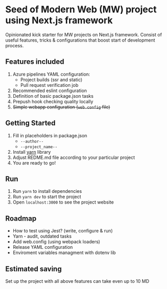 # Seed of  Modern Web (MW) project using Next.js framework
Opinionated kick starter for MW projects on Next.js framework. Consist of useful  features, tricks  & configurations that boost start of development process.

## Features included
1. Azure pipelines YAML configuration:
    - Project builds  (ssr and static)
    - Pull request verification job
1. Recommended eslint configuration
1. Definition of basic package.json tasks
1. Prepush hook checking quality locally
1. ~~Simple webapp configuration (`web.config` file)~~

## Getting Started
1. Fill in placeholders in package.json
    - `--author--`
    - `--project_name--`
1. Install [yarn](https://yarnpkg.com/en/) library
1. Adjust REDME.md file according to your particular project
1. You are ready to go!

## Run
1. Run `yarn`  to install dependencies
1. Run `yarn dev`  to start the project
1. Open `localhost:3000` to see the project website

## Roadmap
- How to test using Jest?  (write, configure & run)
- Yarn - audit, outdated tasks
- Add web.config (using webpack loaders)
- Release YAML configuration
- Enviroment variables managment with dotenv lib

## Estimated saving
Set up the project with all above features can take even up to 10 MD
